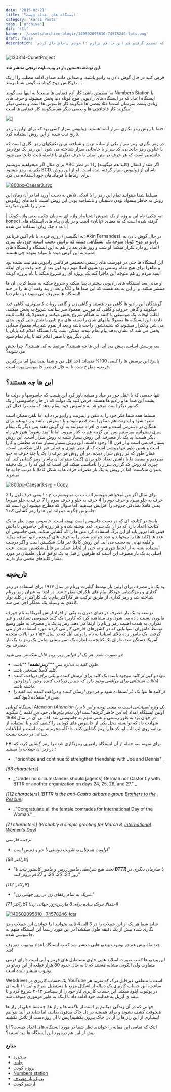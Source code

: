 ```yaml
---
date: '2015-02-21'
title: 'ایستگاه های اعداد چیست؟'
category: 'Farsi Posts'
tags: ['archive']
dir: 'rtl'
banner: '/assets/archive-blogir/140502095610-74578246-lots.png'
draft: false
description: 'چندی پیش مقالاتی را در مورد ایستگاه های اعداد در سایت ترنجی نوشته بودم که تصمیم گرفتم هم این جا هم بزارم :) خودم باحاش حال کردم!'
---
```


![130314-ConetProject](http://toranji.ir/wp-content/uploads/2014/11/130314-ConetProject.jpg)

**این نوشته نخستین بار در وب‌سایت ترنجی منتشر شد.**

فرض کنید در حال گوش دادن به رادیو باشید، و صدایی مانند صدای ادامه مطلب را از یک فرکانس موج کوتاه به گوش شما برسد، . . .

نه! مطمئن باشید کار آدم فضایی ها نیست! به اینها می گویند Numbers Station یا ایستگاه اعداد که در ایستگاه های رادیویی موج کوتاه دنیا پخش میشوند و حرف های زیادی پشت سرشان است! مثلا بعضی ها میگویند کار جاسوس ها است و بعضی دیگر میگویند کار قاچاقچی ها و بعضی دیگر هم میگویند کار فضایی ها است!

[![1](http://toranji.ir/wp-content/uploads/2014/11/128.jpg)](http://toranji.ir/wp-content/uploads/2014/11/128.jpg)

حتما با روش رمز نگاری سزار آشنا هستید. ژولیوس سزار کسی بود که برای اولین بار در تاریخ ثبت شده از این روش استفاده کرد.

در رمز نگاری، رمز سزار یکی از ساده ترین و شناخته ترین تکنیکهای رمز نگاری است که با عناوین رمز جابجایی، کد سزار یا جابجایی سزار شناخته می شود. این رمز یک نوع رمز جانشینی است که هر حرف در متن اصلی با حرف دیگری با فاصله ثابت جابجا می شود.

برای مثال اگر میخواهیم بنویسیم ABC اگر مقدار انتقال (کلید هم میگویند) را 1 در نظر بگیریم، رمز میشود BCD. نام آن از ژولیوس سزار گرفته شده است. او از این روش برای ارتباط با فرماندهان خود استفاده می کرد.

[![800px-Caesar3.svg](http://toranji.ir/wp-content/uploads/2014/11/800px-Caesar3.svg_.png)](http://toranji.ir/wp-content/uploads/2014/11/800px-Caesar3.svg_.png)

مسلما شما میتوانید تمام این رمز را با اندکی تلاش به دست آورید اما در آن زمان این روش به خاطر بیسواد بودن دشمنان و ناشناخته بودن این روش امنیت نامه های ژولیوس سزار را تامین میکرده.

| نام این پروژه از یک شنوش اشتباه از واژه ای به زبان چکی، یعنی واژه کونک (به چکی: konec) گرفته شده است که به معنای «پایان» است و در پایان پیام‌ های ایستگاه‌ های اعداد چک‌ زبان استفاده می‌ شده. |

روزی فردی با نام آکین فرناندز (به انگلیسی: Akin Fernandez)، در حال گوش دادن به رادیو در موج کوتاه متوجه یک ایستگاهی میشه که برایش عجیب است، چون یک سری اعداد رو دارد تکرار میکند! او شب و روز های بعد باز هم به این ایستگاه و ایستگاه های شبیه به این گوش میده تا بتواند بفهمد چی هستند.

این ایستگاه ها حتی در فهرست های رسمی تخصیص فرکانس رادیویی هم ثبت نشده بود و ظاهرا برای هیچ مقام رسمی بودنشون اصلا مهم نبود اون بعد از چند وقت برای اینکه بقیه مردم رو هم متوجه این ماجرا کنه یک پروژه ای رو شروع میکند با نام پروزه کونت!

او مدتی بعد ایستگاه های رادیویی بیشتری پیدا میکنه و شروع میکنه به ضبط کردن آن ها و بعد از پند وقت آن ها را در چند CD منتشر میکند. و از این به بعد هست که این صدا ها و ایستگاه ها معروف می شوند در تمام دنیا!

گویندگان این رادیو ها گاهی مرد هستند و گاهی زن و گاهی روبات کامپیوتری، گاهی عدد میگویند و گاهی حروف و گاهی کد مورس، معمولا سر ساعت شروع به پخش میکنند، اغلب اوقات یک موسیقی یا کلمه به هنگام شروع پخش میکنند و معمولا یک قالب ثابت دارند. این ایستگاه ها معمولا پیامهای شان را دسته های پنج تایی یا شش تایی گروه بندی می شن و تکرار میشوند که شنیدنشون راحت باشه و بعد از تموم شد پیام معمولا صدایی پخش می شه که نشان بدهد پیام تمام شده. ممکن است یک ایستگاه اعلام کند پایان یا یکی دیگر پنج تا صفر اعلام کنه تا پیام تمام شود.

سه پرسش اساسی پیش می آید، این ها چه هستند؟، مرتبط به کی هستند؟، چرا پخش می شوند؟

پاسخ این پرسش ها را کسی 100% نمیداند (حد اقل من و شما نمیدانیم) اما بزرگترین فرضیه مطرح شده تا به حال فرضیه جاسوسی بوده است.

## این ها چه هستند؟

تنها حدسی که با عقل جور در میاد و میشه باور کرد این هست که جاسوسها و دولت ها پشت این صدا ها و رادیو ها هستند. فرض کنید یک دولت که در حال جاسوسی از یک کشور دیگر است میخواهد به جاسوس خود پیغام بدهد که بمب را فعال کن.

مسلما همه شما فکر خود را به تلفن و اینترنت و رادیو برده اید اما تلفن ممکن است شنود شود و اینترنت هم ممکن است قطع شود و یا دسترس نباشد و رادیو هم برای همگان در دسترس است و همه ی افراد میتوانند به آن گوش دهند پس دیگر یک پیغام سری نمیتوانیم بفرستیم پس این گزینه هم به کنار میرود. اما نا امید نشوید! هنوز هم راه دیگر هست! پد یک بار مصرف. این روش بسیار شبیه به روش سزار است. این روش بسیار قدیمی است و از قرن 18 وجود داشته. این روش بسیار بسیار ساده، مطمئن و کارا است و همین طور تنها روشی است که از نظر تئوری و عملی غیر قابل شکستن است. همان طور که در روش سزار دیدیم، در آن روش هر حرف را یک یا چند حرف به جلو میبردیم و مقصد ما با داشتن تعداد جلو بردن (کلید) میتواند آن پیام را رمز گشایی کند. آن چیزی که روش کد گزاری سزار را نامناسب میکند این است که این کد را در یک دقیقه میتوان شکست! اما در روش پد یک بار مصرف حرف ها به شکل کاملا نا مرتب جا به جا میشوند.

[![800px-Caesar3.svg - Copy](http://toranji.ir/wp-content/uploads/2014/11/800px-Caesar3.svg-Copy.png)](http://toranji.ir/wp-content/uploads/2014/11/800px-Caesar3.svg-Copy.png)

برای مثال اگر من میخواهم بنویسم الف ب پ مینویسم پ ج د ! یعنی حرف اول را 2 حرف به جلو میبرد و حرف دوم را 4 حرف به جلو و حرف سوم را 7 حرف به جلو میبرم! یعنی کاملا تصادفی حروف را افزایش میدهیم. اما سوال که مطرح میشود این است که جاسوس چگونه میتواند این ها را رمز گشایی کند؟

پاسخ در کتابچه ای که در دست جاسوس است نهفته است. جاسوس مورد نظر ما یک کتابچه اعداد دارد که در ان یک سری عدد نوشته شده و هر روزه این جاسوس با دانش قبلی که امروز باید از این برگ استفاده کرد متن ها را کد گشایی میکند. یعنی جاسوس آن عدد ها (کلید ها) را میخواند و عدد خوانده شده را به حرف های گوینده رادیو اضافه میکند و کلمه نهایی به دست می آید. این روش کاملا غیر قابل شکستن است و اگر درست استفاده بشه نه از لحاظ تئوری و نه حتی از لحاظ عملی نیز قابل شکستن نیست. عیب اصلی پد یک‌ بار مصرف این است که طرفین از قبل به یک توافق قابل اطمینان در مورد مقدار کلیدهای مخفی نیاز دارند.

## تاریخچه

پد یک ‌بار مصرف برای اولین بار توسط گیلبرت ورنام در سال ۱۹۱۷ برای استفاده در رمز گذاری و رمزگشایی خودکار پیام‌ های تلگراف مطرح شد. در ابتدا به عنوان رمز ورنام شناخته شد و رمز گذاری از طریق ترکیب هر کاراکتر پیام با یک کاراکتر در کلید نوار کاغذی به وسیله یک عملگر اجرا می‌ شد.

توسعه پد یک ‌بار مصرف در دنیای مدرن به یکی از افراد ارتش آمریکا به نام جوزف مابورن نسبت داده می ‌شود. وی مشاهده کرد که کاربرد یک [کلید خصوصی](http://fa.wikipedia.org/wiki/%DA%A9%D9%84%DB%8C%D8%AF_%D8%AE%D8%B5%D9%88%D8%B5%DB%8C) تصادفی و غیر تکراری به شدت امنیت رمز ورنام را ارتقا می ‌دهد. رمز پد یک بار مصرف به طور وسیع توسط ماموران اسپانیایی که در کشورهای خارجی کار می‌ کردند مورد استفاده قرار می ‌گرفت. یک مامور رده بالای اسپانیا به نام رادولف آبل که در سال ۱۹۵۷ در ایالات متحده آمریکا دستگیر شد، دارای یک کتابچه به اندازه یک تمبر پستی شامل یک رمز پد یک ‌بار مصرف بود.

_در صورت نقض هر یک از قوانین زیر، رمز قابل شکستن می ‌شود:_

- _طول کلید به اندازه متن **"**رمز نشده**" **باشد._
- _کلید کاملاً تصادفی باشد._
- _تنها دو کپی از کلید موجود باشد: یک کلید برای ارسال ‌کننده و یکی برای دریافت ‌کننده (حالات استثنائی برای مواقعی وجود دارد که چندین دریافت کننده وجود دارد)وجود داشته باشد._
- _از کلید ها تنها یک بار استفاده شود و هر دوی ارسال ‌کننده و دریافت کننده باید کلید را پس از استفاده نابود کنند._

ایستگاه کوبایی Atención (_Atención یک واژه اسپانیایی است به معنی توجه و این نام را به این خاطر گرفته است اول تمام پیام های خود این کلمه را میگوید_) اولین ایستگاه اعداد در جهان بود به طور رسمی و علنی متهم به جاسوسی شد. اف بی آی در سال 1998 شهادت داد که توانسته محل یکی از جاسوس های کوبایی را کشف کند و با استفاده از برنامه روی لپ تاب او، کد ها را رمز گشایی کنند. دادگاه محرمانه بوده است و اطلاعات چندانی در دست نیست.

FBI برای نمونه سه جمله از آن ایستگاه رادیویی رمزنگاری شده را رمز گشایی کرد، که در زیر آن جملات را میبینید :

- _"prioritize and continue to strengthen friendship with Joe and Dennis" _

_[68 characters]_

- _"Under no circumstances should [agents] German nor Castor fly with BTTR or another organization on days 24, 25, 26, and 27." _

_[112 characters] (BTTR is the anti-Castro airborne group _[_Brothers to the Rescue_](http://en.wikipedia.org/wiki/Brothers_to_the_Rescue)_)_

- _"Congratulate all the female comrades for International Day of the Woman." _

_[71 characters] (Probably a simple greeting for March 8, _[_International Women's Day_](http://en.wikipedia.org/wiki/International_Women%27s_Day)_)_

_ترجمه فارسی_

- _اولویت همچنان به تقویت دوستی با جو و دنیس است"_

_[68 کاراکتر]_

- _"تحت هیچ شرایطی مامور ژرمن و مامور کاستور نباید با **BTTR** یا سازمان دیگری در روز 24، 25، 26، و 27 ام پرواز کنند"_

_[112 کاراکتر]_

- _"تبریک به تمام رفقای زن در روز جهانی زن."_

_[71 کاراکتر] (احتمالا تبریک ساده برای 8 مارس،_[_روز جهانی زن_](https://translate.googleusercontent.com/translate_c?depth=1&hl=fa&ie=UTF8&prev=_t&rurl=translate.google.com&sl=en&tl=fa&u=http://en.wikipedia.org/wiki/International_Women%27s_Day&usg=ALkJrhjJDc8xiNN86jfoA3h8n6XGI6dvbg)_)_

[![140502095610__74578246_lots](http://toranji.ir/wp-content/uploads/2014/11/140502095610__74578246_lots.png)](http://toranji.ir/wp-content/uploads/2014/11/140502095610__74578246_lots.png)

شاید شما هر یک از این جملات را در 3 الی 4 ثانیه بخوانید اما خواندن این جملات رمز نگاری شده بیش از یک دقیقه طول میکشد! در این مورد رسما این ایستگاه متهم به جاسوسی شده.

چند ماه پیش هم در یوتیوب ویدیو هایی منتشر شد که به ایستگاه اعداد یوتیوب معروف شد!

این ویدیو ها که به صورت اسلاید هایی حاوی مستطیل های قرمز و آبی است دارای فرمی متفاوت ولی الگویی مشابه هستند که تا به حال حدود 80 هزار قطعه از این ویدئو در یوتیوب منتشر شده است.

Webdriver یک حساب کاربری در YouTube است با منطقی غیرقابل درک که تقریبا هر ساعت، این حساب کاربری یک دنباله از اشکال مربع یا مستطیل سرخ و آبی ۱۱ ثانیه ‌ای در یوتیوب آپلود میکند. این حساب کاربری کار خود را از سپتامبر ۲۰۱۳ شروع کرد و تا نیمه ‌ی آپریل به فعالیت خود ادامه داد تا اینکه به طور مرموزی متوقف شد.

جهانی که در آن زندگی میکنیم پر است از ناگفته ها و راز ها. چه بسا خیلی از راز ها هیچوقت کشف نشوند و برای همیشه در دل خاک مدفون بمانند، اما شاید در آیند بتوانیم بسیاری از این راز ها را از دل خاک بیرون بکشیم! پس تا آن روز دست از تلاش نکشید!

اینک که تمامی این مقاله را خواندید نظر شما در مورد ایستگاه های اعداد چیست؟ آیا پیش از این هم درمورد این ایستگاه ها میدانستید؟

### منابع

- [برخورد](http://www.barkhord.net/)
- [جادی](http://jadi.net/)
- [پروژه کونت](http://fa.wikipedia.org/wiki/%D9%BE%D8%B1%D9%88%DA%98%D9%87_%DA%A9%D9%88%D9%86%D8%AA)
- [Numbers station](http://en.wikipedia.org/wiki/Numbers_station)
- [پد یک ‌بار مصرف](http://fa.wikipedia.org/wiki/%D9%BE%D8%AF_%DB%8C%DA%A9%E2%80%8C%D8%A8%D8%A7%D8%B1_%D9%85%D8%B5%D8%B1%D9%81)
- [آرشیو کونت](https://archive.org/details/ird059)
